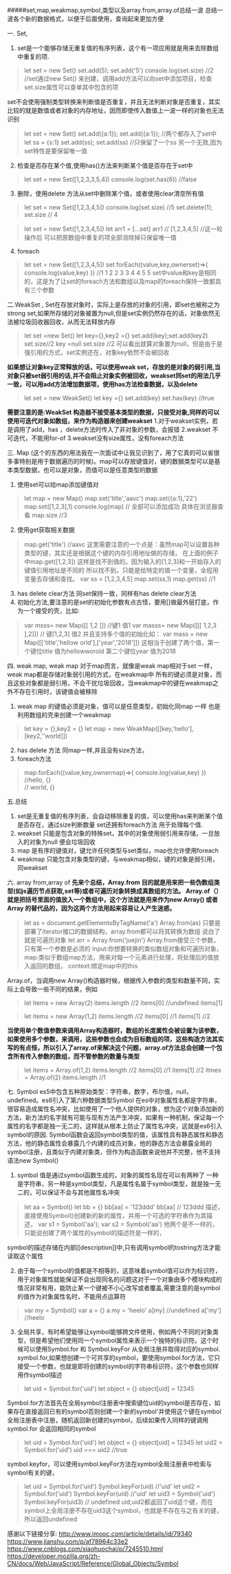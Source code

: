 #####set,map,weakmap,symbol,类型以及array.from,array.of总结一波
总结一波各个新的数据格式，以便于后面使用，查询起来更加方便

一. Set, 
1. set是一个能够存储无重复值的有序列表，这个有一项应用就是用来去除数组中重复的项.
 >let set = new Set()
 set.add(5);
 set.add('5')
 console.log(set.size) //2 
 //set通过new Set() 来创建，调用add方法可以向set中添加项目，检查set.size属性可以查单其中包含的项

 set不会使用强制类型转换来判断值是否重复，并且无法判断对象是否重复，其实比较的就是数值或者对象的内存地址，因而即使传入数值上一波一样的对象也无法识别
 >let set = new Set()
  set.add({a:1});
  set.add({a:1});
  //两个都存入了set中
  let ss = {s:1}
  set.add(ss);
  set.add(ss)
  //只保留了一个ss  另一个无效,因为set特性是要保留唯一值

2. 检查是否存在某个值,使用has()方法来判断某个值是否存在于set中
> let set = new Set([1,2,3,3,5,4])
  console.log(set.has(6)) //false
3. 删除，使用delete 方法从set中删除某个值，或者使用clear清空所有值
> let set  = new Set([1,2,3,4,5])
console.log(set.size) //5
set.delete(1); 
set.size // 4

>let set = new Set([1,2,3,4,5])
let arr1 = [...set]
arr1 //  [1,2,3,4,5] 
//这一轮操作后 可以把原数组中重复的项全部消除掉只保留唯一值
4. foreach 
>let set = new Set([1,2,3,4,5])
set.forEach((value,key,ownerset)=>{
  console.log(value,key)
})
//1 1 2 2 3 3 4 4 5 5
set中value和key是相同的，这是为了让set的foreach方法和数组以及map的foreach保持一致都具有三个参数

二.WeakSet , Set在存放对象时，实际上是存放的对象的引用，即set也被称之为strong set,如果所存储的对象被置为null,但是set实例仍然存在的话，对象依然无法被垃圾回收器回收，从而无法释放内存
>let set =new Set()
let key={},key2 ={}
set.add(key);set.add(key2)
set.size//2
key =null
set.size //2
可以看出就算对象置为null，但是由于是强引用的方式，set实例还在，对象key依然不会被回收

**如果想让对象key正常释放的话，可以使用weak set，存放的是对象的弱引用,当对象只被set弱引用的话,并不会阻止对象实例被回收，weakset同set的用法几乎一致，可以用add方法增加数据项，使用has方法检查数据，以及delete**
>let set = new WeakSet()
let key ={}
set.add(key)
set.has(key) //true

**需要注意的是:WeakSet 构造器不接受基本类型的数据，只接受对象,同样的可以使用可迭代对象如数组，来作为构造器来创建weakset**
1.对于weakset实例，若是调用了add，has ，delete方法时传入了非对象的参数，会报错
2.weakset 不可迭代，不能用for-of
3.weakset没有size属性，没有foreach方法

三. Map (这个的东西的用法我在一次面试中让我见识到了，用了它真的可以省很多事特别是用于数据遍历的时候)。map可以存放键值对，键的数据类型可以是基本类型数据，也可以是对象，而值可以是任意类型的数据
1. 使用set可以给map添加键值对
>let map = new Map()
 map.set('title','aavc')
 map.set({a:1},'22')
 map.set([1,2,3],1)
 console.log(map) // 全部可以添加成功 具体在浏览器查看 map.size //3

2. 使用get获取相关数据
>map.get('title')  //aavc
这里需要注意的一个点是：虽然map可以设置各种类型的键，其实还是根据这个键的内存引用地址做的存储，
在上面的例子中map.get([1,2,3]) 这样是找不到值的。因为输入的[1,2,3]和一开始存入的键值引用地址是不同的 所以找不到，只能是给特定的值一个变量，全程用变量去存储和查找。
var ss = [1,2,3,4,5]
map.set(ss,1)
map.get(ss) //1

3. has delete clear方法
 同set保持一致，同样有has delete clear方法
4. 初始化方法,要注意的是set的初始化参数有点古怪，要用[]做最外层打底，作为一个接受的壳，比如:
>var msss= new Map([[ 1,2 ]])  //键1 值1
 var masss= new Map([[[ 1,2,3 ],2]]) // 键[1,2,3] 值2
 并且支持多个值的初始化如：
 var mass = new Map([['title','hellow orld'],['year','2018']])
 这相当于创建了两个值，第一个键位title 值为hellowworold 第二个键位year 值为2018

四. weak map, weak map 对于map而言，就像是weak map相对于set 一样，weak map都是存储对象弱引用的方式，在weakmap中 所有的键必须是对象，而且这些对象都是弱引用，不会干扰垃圾回收，当weakmap中的键在weakmap之外不存在引用时，该键值会被移除
 1. weak map 的键值必须是对象，值可以是任意类型，初始化同map 一样 也是利用数组的壳来创建一个weakmap 
 > let key = {},key2 = {}
 let map = new WeakMap([[key,'hello'],[key2,''world]])
 2. has delete 方法 同map一样,并且没有size方法，
 3. foreach方法 
 > map.forEach((value,key,ownermap)=>{
   console.log(value,key)
 })
 //hello, {}   
 // world, {}

 五.总结
  1. set是无重复值的有序列表，会自动移除重复的值，可以使用has来判断某个值是否存在，通过size判断数量 set还拥有foreach方法 用于处理每个值.
  2. weakset 只能是包含对象的特殊set，其中的对象使用弱引用来存储，一旦放入的对象为null 便会垃圾回收
  3. map 是有序的键值对，键允许任何类型与set类似，map也允许使用foreach 
  4. weakmap 只能包含对象类型的键，与weakmap相似，键的对象是弱引用，同weakset

六. array from,array of
  **先来个总结，Array.from 目的就是用来把一些伪数组类型(如js遍历节点获取,set等)或者可遍历对象转换成真数组的方法。
  Array.of（）就是把括号里面的值放入一个数组中，这个方法就是用来作为new Array() 或者Array 的替代品的，因为这两个方法用起来容易让人产生迷惑。**
  >let as = document.getElementsByTagName('a')
  Array.from(as) 
  只要是部署了iterator接口的数据结构，array.from都可以将其转换为数组
  说白了就是可遍历对象
  let arr = Array.from('juejin')
  Array.from接受三个参数，只有第一个参数是必须的
  input:你想要转换的类似数组对象和可遍历对象，
  map:类似于数组map方法，用来对每一个元素进行处理，将处理后的值放入返回的数组，
  context:绑定map中的this

  Array.of，当调用new Array()构造器时候，根据传入参数的类型和数量不同，实际上会导致一些不同的结果，例如
  >let items = new Array(2) 
  items.length //2 items[0] //undefined  items[1]

  >let items = new Array(1,2)
  items.length //2  items[0] //1  items[1]  //2

  **当使用单个数值参数来调用Array构造器时，数组的长度属性会被设置为该参数，如果使用多个参数，来调用，这些参数也会成为目标数组的项，这些构造方法其实写的有点怪，所以引入了array.of来解决这个问题，array.of方法总会创建一个包含所有传入参数的数组，而不管参数的数量与类型**
  >let items = Array.of(1,2) 
  items.length //2  items[0] //1 items[1] //2
  itmes = Array.of(2)
  items.length //1

七. Symbol
  es5中包含五种原始类型：字符串，数字，布尔值，null，undefined。es6引入了第六种数据类型Symbol 
  在es中对象属性名都是字符串，很容易造成属性名冲突，比如使用了一个他人提供的对象，想为这个对象添加新的方法，新方法的名字就有可能与现有方法产生冲突，如果有一种机制，保证每一个属性的名字都是独一无二的，这样就从根本上防止了属性名冲突，这就是es6引入symbol的原因.
  Symbol函数会返回symbol类型的值，该属性具有静态属性和静态方法，他的静态属性会暴露几个内建的成员对象，他的静态方法会暴露全局的symbol注册，且类似于内建对象类，但作为构造函数来说他并不完整，他不支持语法new Symbol()
  1. symbol 值是通过symbol函数生成的，对象的属性名现在可以有两种了 一种是字符串，另一种是symbol类型，凡是属性名属于symbol类型，就是独一无二的，可以保证不会与其他属性名冲突
  >let aa = Symbol()
  let bb = {}
  bb[aa] = '123ddd'
  bb[aa] // 123ddd
  描述，直接使用Symbol()创建新的新的属性，并用一个可选的字符串作为其描述，
  >var s1 = Symbol('aa'); var s2 = Symbol('aa')
  他两个是不一样的，只能说创建了两个属性的symbol的描述符是一样的，
  
  symbol的描述存储在内部[\[description]]中,只有调用symbol的tostring方法才能读取这个属性

  2. 由于每一个symbol的值都是不相等的，这意味着symbol值可以作为标识符，用于对象属性就能保证不会出现同名的问题这对于一个对象由多个模块构成的情况非常有用，能防止某一个键被不小心改写或者覆盖,需要注意的是symbol的值作为对象属性名时，不能用点运算符
  >var my = Symbol()
  var a = {}
  a.my = 'heelo'
  a[my] //undefined
  a['my'] //heelo

  3. 全局共享，有时希望能够让symbol能够跨文件使用，例如两个不同的对象类型，但是希望他们使用同一个symbol属性来表示一个独特的标识符。这个时候可以使用Symbol.for 和 Symbol.keyFor 从全局注册并取得对应的symbol.
  symbol.for,如果想创建一个可共享的symbol，要使用symbol.for方法，它只接受一个参数，也就是即将创建的symbol的字符串标识符，这个参数也同样用作symbol描述
  >let uid = Symbol.for('uid')
  let object = {} object[uid] = 12345

  Symbol.for方法首先在全局symbol注册表中搜索键位uid的symbol是否存在，如果存在直接返回已有的symbol否则创建一个新的symbol'并使用这个键在symbol全局注册表中注册，随机返回新创建的symbol，后续如果传入同样的键调用symbol.for 会返回相同的symbol
  >let uid = Symbol.for('uid')
  let object = {} object[uid] = 12345
  let uid2 = Symbol.for('uid')
  uid === uid2 //true

  symbol.keyfor，可以使用symbol.keyFor方法在symbol全局注册表中检索与symbol有关的键，
  >let uid = Symbol.for('uid')
  Symbol.keyFor(uid) //'uid'
  let uid2 = Symbol.for('uid')
  Symbol.keyFor(uid) //'uid'
  let uid3 = Symbol('uid')
  Symbol.keyFor(uid3) // undefined 
  uid,uid2都返回了uid这个键，而在symbol上全局注册不存在uid3这个symbol，也就是不存在与之有关的键，所以返回undefined


感谢以下链接分享:
http://www.imooc.com/article/details/id/79340
https://www.jianshu.com/p/af78964c33e2
https://www.cnblogs.com/xiaohuochai/p/7245510.html
https://developer.mozilla.org/zh-CN/docs/Web/JavaScript/Reference/Global_Objects/Symbol